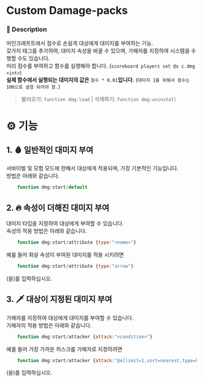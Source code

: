 # Custom Damage-packs

### 📖 Description

마인크래프트에서 점수로 손쉽게 대상에게 대미지를 부여하는 기능.  
갖가지 태그를 추가하여, 대미지 속성을 바꿀 수 있으며, 가해자를 지정하여 시스템을 수행할 수도 있습니다.  
미리 점수를 부여하고 함수를 실행해야 합니다. (`scoreboard players set @s c.dmg <int>`)  
**실제 함수에서 실행되는 대미지의 값은** `점수 * 0.01`**입니다.** (`대미지 1을 위해서 점수는 100으로 설정 되어야 함.`)

> 불러오기: `function dmg:load` | 삭제하기: `function dmg:uninstall`

# ⚙️ 기능

## 1. 🩸 일반적인 대미지 부여

서바이벌 및 모험 모드에 한해서 대상에게 적용되며, 가장 기본적인 기능입니다.  
방법은 아래와 같습니다.

```javascript
    function dmg:start/default
```

## 2. 🔥 속성이 더해진 대미지 부여

대미지 타입을 지정하여 대상에게 부여할 수 있습니다.  
속성의 적용 방법은 아래와 같습니다.

```javascript
    function dmg:start/attribute {type:"<name>"}
```

예를 들어 화살 속성이 부여된 대미지를 적용 시키려면

```javascript
    function dmg:start/attribute {type:"arrow"}
```

(을)를 입력하십시오.

## 3. 🗡️ 대상이 지정된 대미지 부여

가해자를 지정하여 대상에게 대미지를 부여할 수 있습니다.  
가해자의 적용 방법은 아래와 같습니다.

```javascript
    function dmg:start/attacker {attack:"<condition>"}
```

예를 들어 가장 가까운 허스크를 가해자로 지정하려면

```javascript
    function dmg:start/attacker {attack:"@e[limit=1,sort=nearest,type=husk]"}
```

(을)를 입력하십시오.
